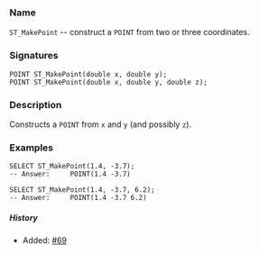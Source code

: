 ### Name
`ST_MakePoint` -- construct a `POINT` from two or three coordinates.

### Signatures

```mysql
POINT ST_MakePoint(double x, double y);
POINT ST_MakePoint(double x, double y, double z);
```

### Description

Constructs a `POINT` from `x` and `y` (and possibly `z`).

### Examples

```mysql
SELECT ST_MakePoint(1.4, -3.7);
-- Answer:     POINT(1.4 -3.7)

SELECT ST_MakePoint(1.4, -3.7, 6.2);
-- Answer:     POINT(1.4 -3.7 6.2)
```

##### History

* Added: [#69](https://github.com/irstv/H2GIS/pull/69)
